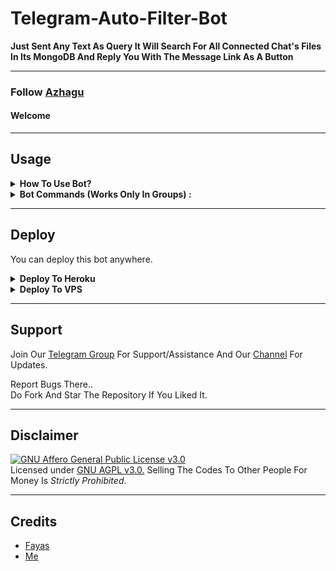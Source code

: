 # Telegram-Auto-Filter-Bot

__Just Sent Any Text As Query It Will Search For All Connected Chat's Files In Its MongoDB And Reply You With The Message Link As A Button__

---

### Follow [Azhagu](https://github.com/AzhagumanikandanG)
#### Welcome

---

## Usage

<details>
  <summary><b>How To Use Bot?</b></summary>
<br/>

* -> Add me to any group and make me admin<br>
* -> Add me to your channel as admin with full previlages

</details>

<details>
  <summary><b>Bot Commands (Works Only In Groups) :</b></summary>
<br/>

  * -> `/add chat_id`<br>
     &nbsp;&nbsp;&nbsp;&nbsp;&nbsp;&nbsp;&nbsp;&nbsp;&nbsp;&nbsp;&nbsp;&nbsp;&nbsp;&nbsp;
OR
     &nbsp;&nbsp;&nbsp;&nbsp;&nbsp;&nbsp;&nbsp;&nbsp;&nbsp;&nbsp;&nbsp;&nbsp;&nbsp;&nbsp;- To establish a connection of group with a channel (Bot should be admin with full previlages in both group and channel)<br>
    &nbsp;&nbsp;&nbsp;&nbsp;&nbsp;`/add @Username`


  * -> `/del chat_id`<br>
     &nbsp;&nbsp;&nbsp;&nbsp;&nbsp;&nbsp;&nbsp;&nbsp;&nbsp;&nbsp;&nbsp;&nbsp;&nbsp;&nbsp;
OR 
    &nbsp;&nbsp;&nbsp;&nbsp;&nbsp;&nbsp;&nbsp;&nbsp;&nbsp;&nbsp;&nbsp;&nbsp;&nbsp;&nbsp;- To delete a group's coneection with a channel (Use disable option from settigns pannel for disconnecting temporarily instead of deleteing)<br>
    &nbsp;&nbsp;&nbsp;&nbsp; `/del @Username`


  * -> `/delall`&nbsp;&nbsp;&nbsp;&nbsp;&nbsp;&nbsp;&nbsp;&nbsp;&nbsp;&nbsp;&nbsp;&nbsp;&nbsp;&nbsp;&nbsp; - To delete all connections of a group and deletes all its file from DB
  
  * -> `/settings`&nbsp;&nbsp;&nbsp;&nbsp;&nbsp;&nbsp;&nbsp;&nbsp;&nbsp;&nbsp;&nbsp; -  To disaply a Settings Pannel Instance which can be used to tweek bot's settings accordingly

    * -> Channel - Button will show you all the connected chats with the group along with there index buttons correspnding to there order for furthur controls...

    * -> Filter Types - Button will show you the 3 filter types available in bot... Pressing each buttons will either enable or disable them and this will take into action as soon as you use them...without the need of a restart....

    * -> Configure - Button will help you to change no. of pages/ buttons per page/ total result without acutally editing the repo... Also it provide option to Enable/Disable  showing Invite Link in each results

    * -> Status - Button will show the stats of your current group

</details>

---

## Deploy
You can deploy this bot anywhere.

<details><summary><b>Deploy To Heroku</b></summary>
<p>
<br>
<a href="https://heroku.com/deploy?template=https://github.com/AzhagumanikandanG/Azhagu-Auto-Filter-Bot/tree/main">
  <img src="https://www.herokucdn.com/deploy/button.svg" alt="Deploy">
</a>
</p>
</details>

<details><summary><b>Deploy To VPS</b></summary>
<p>
<pre>
git clone https://github.com/TR-TECH-GUIDE/Telegram-Auto-Filter-Bot
cd Telegram-Auto-Filter-Bot
pip3 install -r requirements.txt
# Change The Vars Of bot/__init__.py File Accordingly
python3 -m bot
</pre>
</p>
</details>

---

## Support

Join Our [Telegram Group](https://telegram.me/+x4ex6PvS4qI4YTA9) For Support/Assistance And Our [Channel](https://telegram.me/+QgeeWOFlnnhhYWE1) For Updates.   
   
Report Bugs There..   
Do Fork And Star The Repository If You Liked It.

---

## Disclaimer

[![GNU Affero General Public License v3.0](https://www.gnu.org/graphics/agplv3-155x51.png)](https://www.gnu.org/licenses/agpl-3.0.en.html#header)    
Licensed under [GNU AGPL v3.0.](https://github.com/TR-TECH-GUIDE/Adv-Auto-Filter-Bot-V2/blob/main/LICENSE)
Selling The Codes To Other People For Money Is *Strictly Prohibited*.

---

## Credits
 - [Fayas](https://github.com/FayasNoushad)
 - [Me](https://github.com/TR-TECH-GUIDE)
